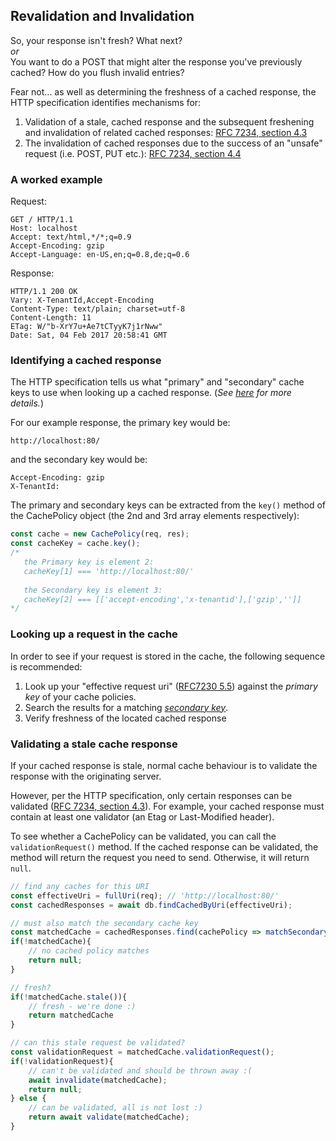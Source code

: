 ## Revalidation and Invalidation

So, your response isn't fresh? What next?<br>
_or_<br>
You want to do a POST that might alter the response you've previously cached? How do you flush invalid entries? 

Fear not... as well as determining the freshness of a cached response, the HTTP specification identifies mechanisms for:

1. Validation of a stale, cached response and the subsequent freshening and invalidation of related cached responses: [RFC 7234, section 4.3][7234.4.3]
2. The invalidation of cached responses due to the success of an "unsafe" request (i.e. POST, PUT etc.): [RFC 7234, section 4.4][7234.4.4]

### A worked example

Request:
```
GET / HTTP/1.1
Host: localhost
Accept: text/html,*/*;q=0.9
Accept-Encoding: gzip
Accept-Language: en-US,en;q=0.8,de;q=0.6
```
Response:
```
HTTP/1.1 200 OK
Vary: X-TenantId,Accept-Encoding
Content-Type: text/plain; charset=utf-8
Content-Length: 11
ETag: W/"b-XrY7u+Ae7tCTyyK7j1rNww"
Date: Sat, 04 Feb 2017 20:58:41 GMT
```

### Identifying a cached response

The HTTP specification tells us what "primary" and "secondary" cache keys to use when looking up a cached response. (_See [here](./response-identification.md) for more details._)

For our example response, the primary key would be:
```
http://localhost:80/
```
and the secondary key would be:
```
Accept-Encoding: gzip
X-TenantId:
```

The primary and secondary keys can be extracted from the `key()` method of the CachePolicy object (the 2nd and 3rd array elements respectively):

```javascript
const cache = new CachePolicy(req, res);
const cacheKey = cache.key();
/*
   the Primary key is element 2:
   cacheKey[1] === 'http://localhost:80/'
   
   the Secondary key is element 3:
   cacheKey[2] === [['accept-encoding','x-tenantid'],['gzip','']]
*/
```

### Looking up a request in the cache
In order to see if your request is stored in the cache, the following sequence is recommended:
1. Look up your "effective request uri" ([RFC7230 5.5][7230.5.5]) against the _primary key_ of your cache policies.
2. Search the results for a matching [_secondary key_](./response-identification.md).
3. Verify freshness of the located cached response

### Validating a stale cache response
If your cached response is stale, normal cache behaviour is to validate the response with the originating server.

However, per the HTTP specification, only certain responses can be validated ([RFC 7234, section 4.3][7234.4.3]). For example, your cached response must contain at least one validator (an Etag or Last-Modified header).

To see whether a CachePolicy can be validated, you can call the `validationRequest()` method. If the cached response can be validated, the method will return the request you need to send. Otherwise, it will return `null`.

```javascript
// find any caches for this URI
const effectiveUri = fullUri(req); // 'http://localhost:80/'
const cachedResponses = await db.findCachedByUri(effectiveUri);

// must also match the secondary cache key
const matchedCache = cachedResponses.find(cachePolicy => matchSecondaryKey(cachePolicy,req));
if(!matchedCache){
	// no cached policy matches
    return null;
}

// fresh?
if(!matchedCache.stale()){
	// fresh - we're done :)
    return matchedCache
}

// can this stale request be validated?
const validationRequest = matchedCache.validationRequest();
if(!validationRequest){
	// can't be validated and should be thrown away :(
    await invalidate(matchedCache);
    return null;
} else {
	// can be validated, all is not lost :)
    return await validate(matchedCache);
}
```



[7234.4.3]: http://httpwg.org/specs/rfc7234.html#validation.model
[7234.4.4]: http://httpwg.org/specs/rfc7234.html#invalidation
[7230.5.5]: http://httpwg.org/specs/rfc7230.html#effective.request.uri

